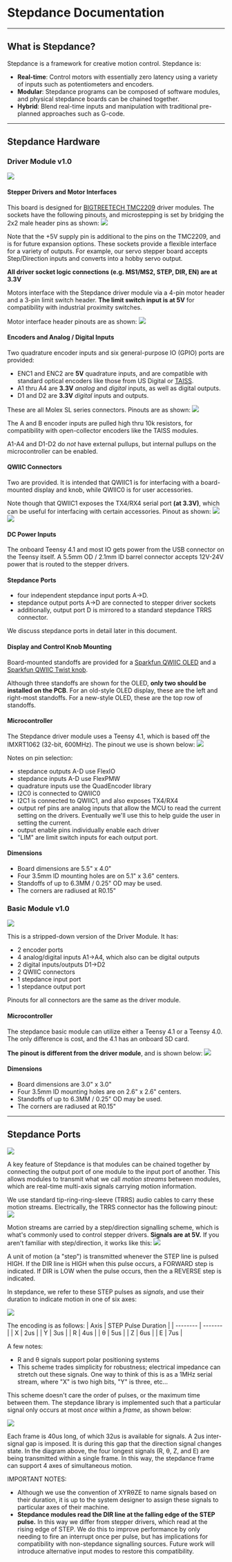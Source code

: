 # Stepdance Documentation
***
## What is Stepdance?
Stepdance is a framework for creative motion control. Stepdance is:

- **Real-time**: Control motors with essentially zero latency using a variety of inputs such as potentiometers and encoders.
- **Modular**: Stepdance programs can be composed of software modules, and physical stepdance boards can be chained together.
- **Hybrid**: Blend real-time inputs and manipulation with traditional pre-planned approaches such as G-code.
***
## Stepdance Hardware
### Driver Module v1.0
![](/doc/images/module_driver.png)

#### Stepper Drivers and Motor Interfaces
This board is designed for [BIGTREETECH TMC2209](https://pages.github.com/) driver modules. The sockets have the following pinouts, and microstepping is set by bridging the 2x2 male header pins as shown:
![](/doc/images/stepper_driver_sockets.png)

Note that the +5V supply pin is additional to the pins on the TMC2209, and is for future expansion options. These sockets provide a flexible interface for a variety of outputs. For example, our servo stepper board accepts Step/Direction inputs and converts into a hobby servo output.

**All driver socket logic connections (e.g. MS1/MS2, STEP, DIR, EN) are at 3.3V**

Motors interface with the Stepdance driver module via a 4-pin motor header and a 3-pin limit switch header. **The limit switch input is at 5V** for compatibility with industrial proximity switches.

Motor interface header pinouts are as shown:
![](/doc/images/motor_connectors.png)

#### Encoders and Analog / Digital Inputs
Two quadrature encoder inputs and six general-purpose IO (GPIO) ports are provided:

- ENC1 and ENC2 are **5V** quadrature inputs, and are compatible with standard optical encoders like those from US Digital or [TAISS](/doc/taiss.md).
- A1 thru A4 are **3.3V** _analog_ and _digital_ inputs, as well as digital outputs.
- D1 and D2 are **3.3V** _digital_ inputs and outputs.

These are all Molex SL series connectors. Pinouts are as shown:
![](/doc/images/input_connectors.png)

The A and B encoder inputs are pulled high thru 10k resistors, for compatibility with open-collector encoders like the TAISS modules.

A1-A4 and D1-D2 do _not_ have external pullups, but internal pullups on the microcontroller can be enabled.

#### QWIIC Connectors
Two are provided. It is intended that QWIIC1 is for interfacing with a board-mounted display and knob, while QWIIC0 is for user accessories.

Note though that QWIIC1 exposes the TX4/RX4 serial port **(at 3.3V)**, which can be useful for interfacing with certain accessories. Pinout as shown:
![](/doc/images/qwiic.png)
![](/doc/images/sparkfun_qwiic.jpg)

#### DC Power Inputs
The onboard Teensy 4.1 and most IO gets power from the USB connector on the Teensy itself. A 5.5mm OD / 2.1mm ID barrel connector accepts 12V-24V power that is routed to the stepper drivers.

#### Stepdance Ports

- four independent stepdance input ports A->D.
- stepdance output ports A->D are connected to stepper driver sockets
- additionally, output port D is mirrored to a standard stepdance TRRS connector.

We discuss stepdance ports in detail later in this document.

#### Display and Control Knob Mounting
Board-mounted standoffs are provided for a [Sparkfun QWIIC OLED](https://www.sparkfun.com/sparkfun-qwiic-oled-display-0-91-in-128x32-lcd-24606.html) and a [Sparkfun QWIIC Twist knob](https://www.sparkfun.com/sparkfun-qwiic-twist-rgb-rotary-encoder-breakout.html).

Although three standoffs are shown for the OLED, **only two should be installed on the PCB**. For an old-style OLED display, these are the left and right-most standoffs. For a new-style OLED, these are the top row of standoffs.

#### Microcontroller
The Stepdance driver module uses a Teensy 4.1, which is based off the IMXRT1062 (32-bit, 600MHz). The pinout we use is shown below:
![](/doc/images/module_driver_teensy.png)

Notes on pin selection:

- stepdance outputs A-D use FlexIO
- stepdance inputs A-D use FlexPMW
- quadrature inputs use the QuadEncoder library
- I2C0 is connected to QWIIC0
- I2C1 is connected to QWIIC1, and also exposes TX4/RX4
- output ref pins are analog inputs that allow the MCU to read the current setting on the drivers. Eventually we'll use this to help guide the user in setting the current.
- output enable pins individually enable each driver
- "LIM" are limit switch inputs for each output port.

#### Dimensions

- Board dimensions are 5.5" x 4.0"
- Four 3.5mm ID mounting holes are on 5.1" x 3.6" centers.
- Standoffs of up to 6.3MM / 0.25" OD may be used.
- The corners are radiused at R0.15"
### Basic Module v1.0
![](/doc/images/module_basic.png)

This is a stripped-down version of the Driver Module. It has:

- 2 encoder ports
- 4 analog/digital inputs A1->A4, which also can be digital outputs
- 2 digital inputs/outputs D1->D2
- 2 QWIIC connectors
- 1 stepdance input port
- 1 stepdance output port

Pinouts for all connectors are the same as the driver module.

#### Microcontroller
The stepdance basic module can utilize either a Teensy 4.1 or a Teensy 4.0. The only difference is cost, and the 4.1 has an onboard SD card.

**The pinout is different from the driver module**, and is shown below:
![](/doc/images/module_basic_teensy.png)

#### Dimensions

- Board dimensions are 3.0" x 3.0"
- Four 3.5mm ID mounting holes are on 2.6" x 2.6" centers.
- Standoffs of up to 6.3MM / 0.25" OD may be used.
- The corners are radiused at R0.15"

***
## Stepdance Ports
![](/doc/images/stepdance_hookup.png)

A key feature of Stepdance is that modules can be chained together by connecting the output port of one module to the input port of another. This allows modules to transmit what we call _motion streams_ between modules, which are real-time multi-axis signals carrying motion information.

We use standard tip-ring-ring-sleeve (TRRS) audio cables to carry these motion streams. Electrically, the TRRS connector has the following pinout:
![](/doc/images/trrs_pinout.png)

Motion streams are carried by a step/direction signalling scheme, which is what's commonly used to control stepper drivers. **Signals are at 5V.** If you aren't familiar with step/direction, it works like this:
![](/doc/images/step_dir_basics.png)

A unit of motion (a "step") is transmitted whenever the STEP line is pulsed HIGH. If the DIR line is HIGH when this pulse occurs, a FORWARD step is indicated. If DIR is LOW when the pulse occurs, then the a REVERSE step is indicated.

In stepdance, we refer to these STEP pulses as _signals_, and use their duration to indicate motion in one  of six axes:

![](/doc/images/stepdance_signals.png)

The encoding is as follows:
| Axis  | STEP Pulse Duration |
| -------- | ------- |
| X  | 2us   |
| Y | 3us     |
| R    | 4us    |
| θ | 5us     |
| Z    | 6us    |
| E | 7us     |

A few notes:

- R and θ signals support polar positioning systems
- This scheme trades simplicity for robustness; electrical impedance can stretch out these signals. One way to think of this is as a 1MHz serial stream, where "X" is two high bits, "Y" is three, etc...

This scheme doesn't care the order of pulses, or the maximum time between them. The stepdance library is implemented such that a particular signal only occurs at most _once_ within a _frame_, as shown below:

![](/doc/images/stepdance_frames.png)

Each frame is 40us long, of which 32us is available for signals. A 2us inter-signal gap is imposed. It is during this gap that the direction signal changes state. In the diagram above, the four longest signals (R, θ, Z, and E) are being transmitted within a single frame. In this way, the stepdance frame can support 4 axes of simultaneous motion.

IMPORTANT NOTES:

- Although we use the convention of XYRθZE to name signals based on their duration, it is up to the system designer to assign these signals to particular axes of their machine.
- **Stepdance modules read the DIR line at the falling edge of the STEP pulse.** In this way we differ from stepper drivers, which read at the rising edge of STEP. We do this to improve performance by only needing to fire an interrupt once per pulse, but has implications for compatibility with non-stepdance signalling sources. Future work will introduce alternative input modes to restore this compatibility.

